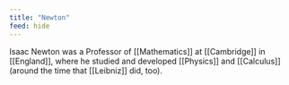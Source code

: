 ```yaml
---
title: "Newton"
feed: hide
---
```


Isaac Newton was a Professor of [[Mathematics]] at [[Cambridge]] in [[England]], where he studied and developed [[Physics]] and [[Calculus]] (around the time that [[Leibniz]] did, too).